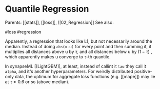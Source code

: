 # Quantile Regression

Parents: [[stats]], [[loss]], [[02_Regression]]
See also:

 #loss #regression


Apparently, a regression that looks like L1, but not necessarily around the median. Instead of doing `abs(x-u)` for every point and then summing it, it multiplies all distances above u by $τ$, and all distances below u by $(1-τ)$ , which apparently makes u converge to $τ$-th quantile.

In synapseML [[LightGBM]], at least, instead of callint it `tau` they call it `alpha`, and it's another hyperparameters. For weirdly distributed positive-only data, the optimum for aggregate loss functions (e.g. [[mape]]) may lie at $τ \approx 0.6$ or so (above median).